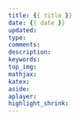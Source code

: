 ```yaml
---
title: {{ title }}
date: {{ date }}
updated: 
type: 
comments:
description:
keywords: 
top_img:
mathjax: 
katex: 
aside: 
aplayer: 
highlight_shrink:
---
```

